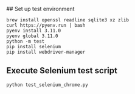 ## Set up test environment
```
brew install openssl readline sqlite3 xz zlib
curl https://pyenv.run | bash
pyenv install 3.11.0
pyenv global 3.11.0
python -m test
pip install selenium
pip install webdriver-manager
```

## Execute Selenium test script
```
python test_selenium_chrome.py
```